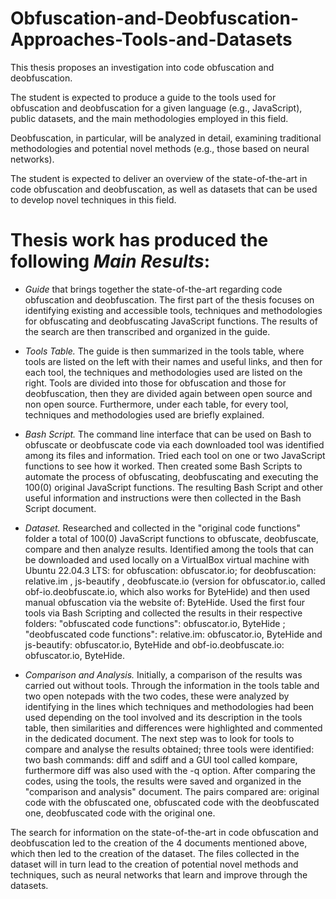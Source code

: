# Obfuscation-and-Deobfuscation-Approaches-Tools-and-Datasets

This thesis proposes an investigation into code obfuscation and deobfuscation.

The student is expected to produce a guide to the tools used for obfuscation and deobfuscation for a given language (e.g., JavaScript), public datasets, and the main methodologies employed in this field.

Deobfuscation, in particular, will be analyzed in detail, examining traditional methodologies and potential novel methods (e.g., those based on neural networks).

The student is expected to deliver an overview of the state-of-the-art in code obfuscation and deobfuscation, as well as datasets that can be used to develop novel techniques in this field.


# Thesis work has produced the following *Main Results*:

  * *Guide* that brings together the state-of-the-art regarding code obfuscation and deobfuscation.
  The first part of the thesis focuses on identifying existing and accessible tools, techniques and methodologies for obfuscating and deobfuscating JavaScript functions. The results of the search are then transcribed and organized in the guide. 
  
  * *Tools Table.*
  The guide is then summarized in the tools table, where tools are listed on the left with their names and useful links, and then for each tool, the techniques and methodologies used are listed on the right. Tools are divided into those for obfuscation and those for deobfuscation, then they are divided again between open source and non open source. Furthermore, under each table, for every tool, techniques and methodologies used are briefly explained.
  
  * *Bash Script.*
  The command line interface that can be used on Bash to obfuscate or deobfuscate code via each downloaded tool was identified among its files and information. Tried each tool on one or two JavaScript functions to see how it worked. Then created some Bash Scripts to automate the process of obfuscating, deobfuscating and executing the 100(0) original JavaScript functions.
  The resulting Bash Script and other useful information and instructions were then collected in the Bash Script document.
  
  * *Dataset.*
  Researched and collected in the "original code functions" folder a total of 100(0) JavaScript functions to obfuscate, deobfuscate, compare and then analyze results.
  Identified among the tools that can be downloaded and used locally on a VirtualBox virtual machine with Ubuntu 22.04.3 LTS: for obfuscation: obfuscator.io; for deobfuscation: relative.im , js-beautify , deobfuscate.io (version for obfuscator.io, called obf-io.deobfuscate.io, which also works for ByteHide) and then used manual obfuscation via the website of: ByteHide.
  Used the first four tools via Bash Scripting and collected the results in their respective folders: "obfuscated code functions": obfuscator.io, ByteHide ; "deobfuscated code functions": relative.im: obfuscator.io, ByteHide and js-beautify: obfuscator.io, ByteHide and obf-io.deobfuscate.io: obfuscator.io, ByteHide.
  
  * *Comparison and Analysis.*
  Initially, a comparison of the results was carried out without tools. Through the information in the tools table and two open notepads with the two codes, these were analyzed by identifying in the lines which techniques and methodologies had been used depending on the tool involved and its description in the tools table, then similarities and differences were highlighted and commented in the dedicated document.
  The next step was to look for tools to compare and analyse the results obtained; three tools were identified: two bash commands: diff and sdiff and a GUI tool called kompare, furthermore diff was also used with the -q option. After comparing the codes, using the tools, the results were saved and organized in the "comparison and analysis" document.
  The pairs compared are: original code with the obfuscated one, obfuscated code with the deobfuscated one, deobfuscated code with the original one.

The search for information on the state-of-the-art in code obfuscation and deobfuscation led to the creation of the 4 documents mentioned above, which then led to the creation of the dataset. The files collected in the dataset will in turn lead to the creation of potential novel methods and techniques, such as neural networks that learn and improve through the datasets.

